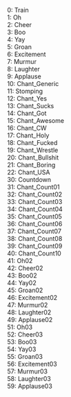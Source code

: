 0: Train  
1: Oh  
2: Cheer  
3: Boo  
4: Yay  
5: Groan  
6: Excitement  
7: Murmur  
8: Laughter  
9: Applause  
10: Chant_Generic  
11: Stomping  
12: Chant_Yes  
13: Chant_Sucks  
14: Chant_Got  
15: Chant_Awesome  
16: Chant_CW  
17: Chant_Holy  
18: Chant_Fucked  
19: Chant_Wrestle  
20: Chant_Bullshit  
21: Chant_Boring  
22: Chant_USA  
30: Countdown  
31: Chant_Count01  
32: Chant_Count02  
33: Chant_Count03  
34: Chant_Count04  
35: Chant_Count05  
36: Chant_Count06  
37: Chant_Count07  
38: Chant_Count08  
39: Chant_Count09  
40: Chant_Count10  
41: Oh02  
42: Cheer02  
43: Boo02  
44: Yay02  
45: Groan02  
46: Excitement02  
47: Murmur02  
48: Laughter02  
49: Applause02  
51: Oh03  
52: Cheer03  
53: Boo03  
54: Yay03  
55: Groan03  
56: Excitement03  
57: Murmur03  
58: Laughter03  
59: Applause03